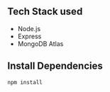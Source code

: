 ## Tech Stack used
<ul>
  <li>Node.js</li>
  <li>Express</li>
  <li>MongoDB Atlas</li>
</ul>

## Install Dependencies

```sh
npm install 
```
